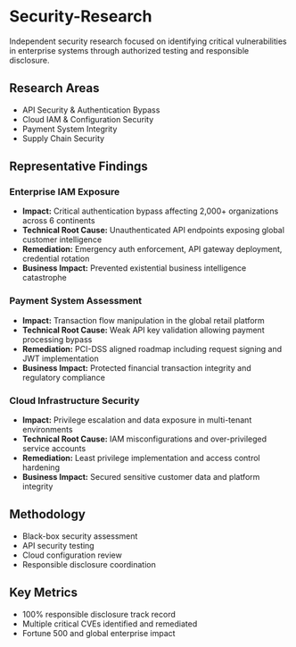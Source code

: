 # Security-Research
Independent security research focused on identifying critical vulnerabilities in enterprise systems through authorized testing and responsible disclosure.

## Research Areas
- API Security & Authentication Bypass
- Cloud IAM & Configuration Security  
- Payment System Integrity
- Supply Chain Security

## Representative Findings

### Enterprise IAM Exposure
- **Impact:** Critical authentication bypass affecting 2,000+ organizations across 6 continents
- **Technical Root Cause:** Unauthenticated API endpoints exposing global customer intelligence
- **Remediation:** Emergency auth enforcement, API gateway deployment, credential rotation
- **Business Impact:** Prevented existential business intelligence catastrophe

### Payment System Assessment  
- **Impact:** Transaction flow manipulation in the global retail platform
- **Technical Root Cause:** Weak API key validation allowing payment processing bypass
- **Remediation:** PCI-DSS aligned roadmap including request signing and JWT implementation
- **Business Impact:** Protected financial transaction integrity and regulatory compliance

### Cloud Infrastructure Security
- **Impact:** Privilege escalation and data exposure in multi-tenant environments  
- **Technical Root Cause:** IAM misconfigurations and over-privileged service accounts
- **Remediation:** Least privilege implementation and access control hardening
- **Business Impact:** Secured sensitive customer data and platform integrity

## Methodology
- Black-box security assessment
- API security testing
- Cloud configuration review
- Responsible disclosure coordination

## Key Metrics
- 100% responsible disclosure track record
- Multiple critical CVEs identified and remediated
- Fortune 500 and global enterprise impact
